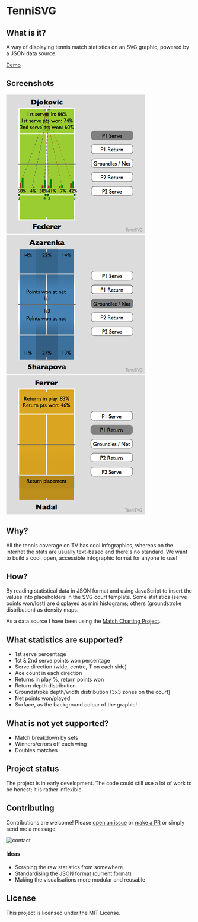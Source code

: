 # TenniSVG

## What is it?

A way of displaying tennis match statistics on an SVG graphic, powered by a JSON data source.

[Demo](https://mn113.github.io/tennisvg/demo.html)


## Screenshots

![](screenshots/1.png) ![](screenshots/2.png) ![](screenshots/3.png)


## Why?

All the tennis coverage on TV has cool infographics, whereas on the internet the stats are usually text-based and there's no standard. We want to build a cool, open, accessible infographic format for anyone to use!


## How?

By reading statistical data in JSON format and using JavaScript to insert the values into placeholders in the SVG court template. Some statistics (serve points won/lost) are displayed as mini histograms; others (groundstroke distribution) as density maps.

As a data source I have been using the [Match Charting Project](http://www.tennisabstract.com/charting/).


## What statistics are supported?

* 1st serve percentage
* 1st & 2nd serve points won percentage
* Serve direction (wide, centre, T on each side)
* Ace count in each direction
* Returns in play %, return points won
* Return depth distribution
* Groundstroke depth/width distribution (3x3 zones on the court)
* Net points won/played
* Surface, as the background colour of the graphic!


## What is not yet supported?

* Match breakdown by sets
* Winners/errors off each wing
* Doubles matches


## Project status

The project is in early development. The code could still use a lot of work to be honest; it is rather inflexible.


## Contributing

Contributions are welcome! Please [open an issue](issues/) or [make a PR](pulls/) or simply send me a message:

![contact](http://marthost.uk/gh-contact.png)


#### Ideas

* Scraping the raw statistics from somewhere
* Standardising the JSON format ([current format](jsonguide.html))
* Making the visualisations more modular and reusable


## License

This project is licensed under the MIT License.
